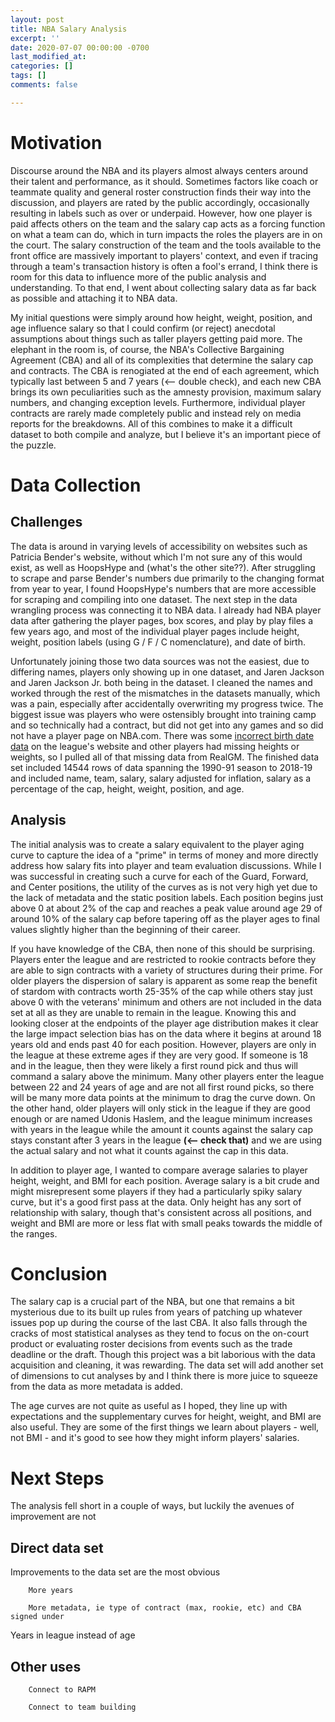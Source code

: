 ```yaml
---
layout: post
title: NBA Salary Analysis
excerpt: ''
date: 2020-07-07 00:00:00 -0700
last_modified_at: 
categories: []
tags: []
comments: false

---
```

# Motivation

Discourse around the NBA and its players almost always centers around their talent and performance, as it should. Sometimes factors like coach or teammate quality and general roster construction finds their way into the discussion, and players are rated by the public accordingly, occasionally resulting in labels such as over or underpaid. However, how one player is paid affects others on the team and the salary cap acts as a forcing function on what a team can do, which in turn impacts the roles the players are in on the court. The salary construction of the team and the tools available to the front office are massively important to players' context, and even if tracing through a team's transaction history is often a fool's errand, I think there is room for this data to influence more of the public analysis and understanding. To that end, I went about collecting salary data as far back as possible and attaching it to NBA data.

My initial questions were simply around how height, weight, position, and age influence salary so that I could confirm (or reject) anecdotal assumptions about things such as taller players getting paid more. The elephant in the room is, of course, the NBA's Collective Bargaining Agreement (CBA) and all of its complexities that determine the salary cap and contracts. The CBA is renogiated at the end of each agreement, which typically last between 5 and 7 years (<-- double check), and each new CBA brings its own peculiarities such as the amnesty provision, maximum salary numbers, and changing exception levels. Furthermore, individual player contracts are rarely made completely public and instead rely on media reports for the breakdowns. All of this combines to make it a difficult dataset to both compile and analyze, but I believe it's an important piece of the puzzle.

# Data Collection

## Challenges

The data is around in varying levels of accessibility on websites such as Patricia Bender's website, without which I'm not sure any of this would exist, as well as HoopsHype and (what's the other site??). After struggling to scrape and parse Bender's numbers due primarily to the changing format from year to year, I found HoopsHype's numbers that are more accessible for scraping and compiling into one dataset. The next step in the data wrangling process was connecting it to NBA data. I already had NBA player data after gathering the player pages, box scores, and play by play files a few years ago, and most of the individual player pages include height, weight, position labels (using G / F / C nomenclature), and date of birth.

Unfortunately joining those two data sources was not the easiest, due to differing names, players only showing up in one dataset, and Jaren Jackson and Jaren Jackson Jr. both being in the dataset. I cleaned the names and worked through the rest of the mismatches in the datasets manually, which was a pain, especially after accidentally overwriting my progress twice. The biggest issue was players who were ostensibly brought into training camp and so technically had a contract, but did not get into any games and so did not have a player page on NBA.com. There was some [incorrect birth date data](https://twitter.com/wfordh/status/1353512538286157824) on the league's website and other players had missing heights or weights, so I pulled all of that missing data from RealGM. The finished data set included 14544 rows of data spanning the 1990-91 season to 2018-19 and included name, team, salary, salary adjusted for inflation, salary as a percentage of the cap, height, weight, position, and age. 

## Analysis

The initial analysis was to create a salary equivalent to the player aging curve to capture the idea of a "prime" in terms of money and more directly address how salary fits into player and team evaluation discussions. While I was successful in creating such a curve for each of the Guard, Forward, and Center positions, the utility of the curves as is not very high yet due to the lack of metadata and the static position labels. Each position begins just above 0 at about 2% of the cap and reaches a peak value around age 29 of around 10% of the salary cap before tapering off as the player ages to final values slightly higher than the beginning of their career. 

If you have knowledge of the CBA, then none of this should be surprising. Players enter the league and are restricted to rookie contracts before they are able to sign contracts with a variety of structures during their prime. For older players the dispersion of salary is apparent as some reap the benefit of stardom with contracts worth 25-35% of the cap while others stay just above 0 with the veterans' minimum and others are not included in the data set at all as they are unable to remain in the league. Knowing this and looking closer at the endpoints of the player age distribution makes it clear the large impact selection bias has on the data where it begins at around 18 years old and ends past 40 for each position. However, players are only in the league at these extreme ages if they are very good. If someone is 18 and in the league, then they were likely a first round pick and thus will command a salary above the minimum. Many other players enter the league between 22 and 24 years of age and are not all first round picks, so there will be many more data points at the minimum to drag the curve down. On the other hand, older players will only stick in the league if they are good enough or are named Udonis Haslem, and the league minimum increases with years in the league while the amount it counts against the salary cap stays constant after 3 years in the league **(<-- check that)** and we are using the actual salary and not what it counts against the cap in this data.

In addition to player age, I wanted to compare average salaries to player height, weight, and BMI for each position. Average salary is a bit crude and might misrepresent some players if they had a particularly spiky salary curve, but it's a good first pass at the data. Only height has any sort of relationship with salary, though that's consistent across all positions, and weight and BMI are more or less flat with small peaks towards the middle of the ranges.

# Conclusion

The salary cap is a crucial part of the NBA, but one that remains a bit mysterious due to its built up rules from years of patching up whatever issues pop up during the course of the last CBA. It also falls through the cracks of most statistical analyses as they tend to  focus on the on-court product or evaluating roster decisions from events such as the trade deadline or the draft. Though this project was a bit laborious with the data acquisition and cleaning, it was rewarding. The data set will add another set of dimensions to cut analyses by and I think there is more juice to squeeze from the data as more metadata is added. 

The age curves are not quite as useful as I hoped, they line up with expectations and the supplementary curves for height, weight, and BMI are also useful. They are some of the first things we learn about players - well, not BMI - and it's good to see how they might inform players' salaries. 

# Next Steps

The analysis fell short in a couple of ways, but luckily the avenues of improvement are not

## Direct data set

Improvements to the data set are the most obvious

		More years

		More metadata, ie type of contract (max, rookie, etc) and CBA signed under

Years in league instead of age

## Other uses

		Connect to RAPM

		Connect to team building